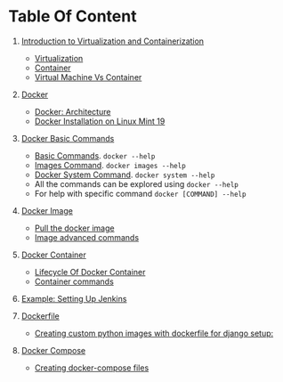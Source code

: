 # Table Of Content

1. [Introduction to Virtualization and Containerization](https://github.com/sbhusal123/Docker-And-Containerization/blob/master/Introduction%20to%20Virtualization%20and%20Containerization%20.md)
    - [Virtualization](https://github.com/sbhusal123/Docker-And-Containerization/blob/master/Introduction%20to%20Virtualization%20and%20Containerization%20.md#i-virtualization)
    - [Container](https://github.com/sbhusal123/Docker-And-Containerization/blob/master/Introduction%20to%20Virtualization%20and%20Containerization%20.md#ii-container)
    - [Virtual Machine Vs Container](https://github.com/sbhusal123/Docker-And-Containerization/blob/master/Introduction%20to%20Virtualization%20and%20Containerization%20.md#virtual-machine-vs--container)
    
2. [Docker](https://github.com/sbhusal123/Docker-And-Containerization/blob/master/Docker.md)
    - [Docker: Architecture](https://github.com/sbhusal123/Docker-And-Containerization/blob/master/Docker.md#1-docker-architecture)
    - [Docker Installation on Linux Mint 19](https://computingforgeeks.com/install-docker-and-docker-compose-on-linux-mint-19/)

3. [Docker Basic Commands](https://github.com/sbhusal123/Docker-And-Containerization/blob/master/Docker%20Basic%20Commands.md)
    - [Basic Commands](https://github.com/sbhusal123/Docker-And-Containerization/blob/master/Docker%20Basic%20Commands.md#i-basic-commands). ``docker --help``
    - [Images Command](https://github.com/sbhusal123/Docker-And-Containerization/blob/master/Docker%20Basic%20Commands.md#ii-images-command). ``docker images --help``
    - [Docker System Command](https://github.com/sbhusal123/Docker-And-Containerization/blob/master/Docker%20Basic%20Commands.md#iv-docker-system-command). ``docker system --help``
    - All the commands can be explored using ``docker --help``
    - For help with specific command ``docker [COMMAND] --help``

4. [Docker Image](https://github.com/sbhusal123/Docker-And-Containerization/blob/master/Docker%20Images.md#docker-image)
    - [Pull the docker image](https://github.com/sbhusal123/Docker-And-Containerization/blob/master/Docker%20Images.md#pull-the-image)
    - [Image advanced commands](https://github.com/sbhusal123/Docker-And-Containerization/blob/master/Docker%20Images.md#image-avanced-commands)

5. [Docker Container](https://github.com/sbhusal123/Docker-And-Containerization/blob/master/Docker-Containers.md#docker-container)
    - [Lifecycle Of Docker Container](https://github.com/sbhusal123/Docker-And-Containerization/blob/master/Docker-Containers.md#lifecycle-of-docker-container)
    - [Container commands](https://github.com/sbhusal123/Docker-And-Containerization/blob/master/Docker-Containers.md#container-commands)

6. [Example: Setting Up Jenkins](https://github.com/sbhusal123/Docker-And-Containerization/blob/master/Runing_jenkins_Server.md)

7. [Dockerfile](https://github.com/sbhusal123/Docker-And-Containerization/blob/master/DockerFile-Intro.md#dockerfile)
    - [Creating custom python images with dockerfile for django setup:
](https://github.com/sbhusal123/Docker-And-Containerization/blob/master/DockerFile-Intro.md#creating--custom-python-images-with-dockerfile-for-django-setup)

8. [Docker Compose](https://github.com/sbhusal123/Docker-And-Containerization/blob/master/Docker-Compose.md#docker-compose)
    - [Creating docker-compose files](https://github.com/sbhusal123/Docker-And-Containerization/blob/master/Docker-Compose.md#creating-docker-compose-files)

